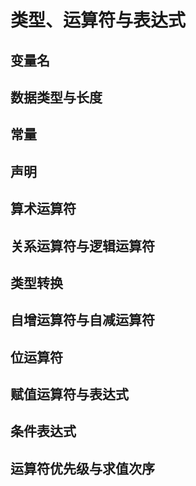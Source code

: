 # 类型、运算符与表达式
## 变量名
## 数据类型与长度
## 常量
## 声明
## 算术运算符
## 关系运算符与逻辑运算符
## 类型转换
## 自增运算符与自减运算符
## 位运算符
## 赋值运算符与表达式
## 条件表达式
## 运算符优先级与求值次序